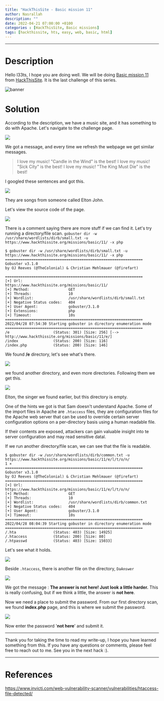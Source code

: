```yaml
---
title: "HackThisSite - Basic mission 11"
author: Nasrallah
description: ""
date: 2022-04-21 07:00:00 +0100
categories : [HackThisSite, Basic missions]
tags: [hackthissite, hts, easy, web, basic, html]
---
```



---


# **Description**

Hello l33ts, I hope you are doing well. We will be doing [Basic mission 11](https://www.hackthissite.org/missions/basic/10/) from [HackThisSite](https://www.hackthissite.org/). It is the last challenge of this series.

![banner](/assets/img/hackthissite/basic/bm11/banner11.png)

# **Solution**

According to the description, we have a music site, and it has something to do with Apache. Let's navigate to the challenge page.

![](/assets/img/hackthissite/basic/bm11/1.png)

We got a message, and every time we refresh the webpage we get similar messages.
> I love my music! "Candle in the Wind" is the best! 
> I love my music! "Sick City" is the best!
> I love my music! "The King Must Die" is the best! 

I googled these sentences and got this.

![](/assets/img/hackthissite/basic/bm11/4.png)

They are songs from someone called Elton John.

Let's view the source code of the page.

![](/assets/img/hackthissite/basic/bm11/2.png)

There is a comment saying there are more stuff if we can find it. Let's try running a directory/file scan. `gobuster dir -w /usr/share/wordlists/dirb/small.txt -u https://www.hackthissite.org/missions/basic/11/ -x php`

```Terminal
$ gobuster dir -w /usr/share/wordlists/dirb/small.txt -u https://www.hackthissite.org/missions/basic/11/ -x php
===============================================================                                                                                              
Gobuster v3.1.0                                                                                                                                              
by OJ Reeves (@TheColonial) & Christian Mehlmauer (@firefart)

===============================================================
[+] Url:                     https://www.hackthissite.org/missions/basic/11/
[+] Method:                  GET
[+] Threads:                 10
[+] Wordlist:                /usr/share/wordlists/dirb/small.txt
[+] Negative Status codes:   404
[+] User Agent:              gobuster/3.1.0
[+] Extensions:              php
[+] Timeout:                 10s
===============================================================
2022/04/28 07:54:30 Starting gobuster in directory enumeration mode
===============================================================
/e                    (Status: 301) [Size: 256] [--> http://www.hackthissite.org/missions/basic/11/e/]
/index                (Status: 200) [Size: 116]                                                       
/index.php            (Status: 200) [Size: 146]
```

We found **/e** directory, let's see what's there.

![](/assets/img/hackthissite/basic/bm11/5.png)

we found another directory, and even more directories. Following them we get this.

![](/assets/img/hackthissite/basic/bm11/6.png)

Elton, the singer we found earlier, but this directory is empty.

One of the hints we got is that Sam doesn't understand Apache. Some of the import files in Apache are `.htaccess` files, they are configuration files for the Apache web server that can be used to override certain server configuration options on a per-directory basis using a human readable file.

If their contents are exposed, attackers can gain valuable insight into te server configuration and may read sensitive datal.

If we run another directory/file scan, we can see that the file is readable.

```Terminal
$ gobuster dir -w /usr/share/wordlists/dirb/common.txt -u https://www.hackthissite.org/missions/basic/11/e/l/t/o/n/                                    1 ⨯
===============================================================
Gobuster v3.1.0
by OJ Reeves (@TheColonial) & Christian Mehlmauer (@firefart)
===============================================================
[+] Url:                     https://www.hackthissite.org/missions/basic/11/e/l/t/o/n/
[+] Method:                  GET
[+] Threads:                 10
[+] Wordlist:                /usr/share/wordlists/dirb/common.txt
[+] Negative Status codes:   404
[+] User Agent:              gobuster/3.1.0
[+] Timeout:                 10s
===============================================================
2022/04/28 08:04:39 Starting gobuster in directory enumeration mode
===============================================================
/.hta                 (Status: 403) [Size: 14925]
/.htaccess            (Status: 200) [Size: 80]   
/.htpasswd            (Status: 403) [Size: 15033]
```

Let's see what it holds.

![](/assets/img/hackthissite/basic/bm11/7.png)

Beside `.htaccess`, there is another file on the directory, `DaAnswer`

![](/assets/img/hackthissite/basic/bm11/8.png)

We got the message : **The answer is not here! Just look a little harder.** This is really confusing, but if we think a little, the answer is **not here**.

Now we need a place to submit the password. From our first directory scan, we found **index.php** page, and this is where we submit the password.

![](/assets/img/hackthissite/basic/bm11/9.png)

Now enter the password '**not here**' and submit it. 

---

Thank you for taking the time to read my write-up, I hope you have learned something from this. If you have any questions or comments, please feel free to reach out to me. See you in the next hack :).

--- 

# References

https://www.invicti.com/web-vulnerability-scanner/vulnerabilities/htaccess-file-detected/